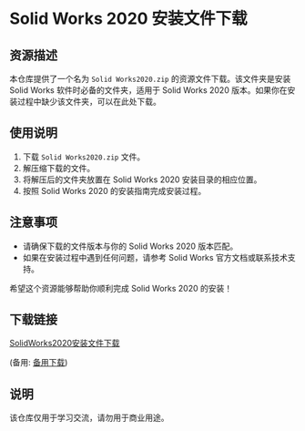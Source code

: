 # Solid Works 2020 安装文件下载

## 资源描述

本仓库提供了一个名为 `Solid Works2020.zip` 的资源文件下载。该文件夹是安装 Solid Works 软件时必备的文件夹，适用于 Solid Works 2020 版本。如果你在安装过程中缺少该文件夹，可以在此处下载。

## 使用说明

1. 下载 `Solid Works2020.zip` 文件。
2. 解压缩下载的文件。
3. 将解压后的文件夹放置在 Solid Works 2020 安装目录的相应位置。
4. 按照 Solid Works 2020 的安装指南完成安装过程。

## 注意事项

- 请确保下载的文件版本与你的 Solid Works 2020 版本匹配。
- 如果在安装过程中遇到任何问题，请参考 Solid Works 官方文档或联系技术支持。

希望这个资源能够帮助你顺利完成 Solid Works 2020 的安装！

## 下载链接
[SolidWorks2020安装文件下载](https://pan.quark.cn/s/8c03989bbfcd) 

(备用: [备用下载](https://pan.baidu.com/s/1Y8bScvt8ti5iDp_CBtZEZw?pwd=1234))

## 说明

该仓库仅用于学习交流，请勿用于商业用途。
